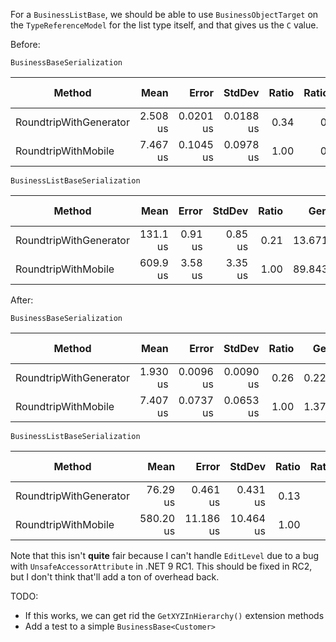 For a `BusinessListBase`, we should be able to use `BusinessObjectTarget` on the `TypeReferenceModel` for the list type itself, and that gives us the `C` value.

Before:

`BusinessBaseSerialization`

| Method                 | Mean     | Error     | StdDev    | Ratio | RatioSD | Gen0   | Allocated | Alloc Ratio |
|----------------------- |---------:|----------:|----------:|------:|--------:|-------:|----------:|------------:|
| RoundtripWithGenerator | 2.508 us | 0.0201 us | 0.0188 us |  0.34 |    0.00 | 0.2441 |   4.12 KB |        0.18 |
| RoundtripWithMobile    | 7.467 us | 0.1045 us | 0.0978 us |  1.00 |    0.02 | 1.3428 |  23.47 KB |        1.00 |

`BusinessListBaseSerialization`

| Method                 | Mean     | Error   | StdDev  | Ratio | Gen0    | Gen1    | Allocated | Alloc Ratio |
|----------------------- |---------:|--------:|--------:|------:|--------:|--------:|----------:|------------:|
| RoundtripWithGenerator | 131.1 us | 0.91 us | 0.85 us |  0.21 | 13.6719 |  2.9297 |  242.3 KB |        0.16 |
| RoundtripWithMobile    | 609.9 us | 3.58 us | 3.35 us |  1.00 | 89.8438 | 39.0625 | 1519.6 KB |        1.00 |

After:

`BusinessBaseSerialization`

| Method                 | Mean     | Error     | StdDev    | Ratio | Gen0   | Gen1   | Allocated | Alloc Ratio |
|----------------------- |---------:|----------:|----------:|------:|-------:|-------:|----------:|------------:|
| RoundtripWithGenerator | 1.930 us | 0.0096 us | 0.0090 us |  0.26 | 0.2289 |      - |   3.88 KB |        0.17 |
| RoundtripWithMobile    | 7.407 us | 0.0737 us | 0.0653 us |  1.00 | 1.3733 | 0.0305 |  23.47 KB |        1.00 |

`BusinessListBaseSerialization`

| Method                 | Mean      | Error     | StdDev    | Ratio | RatioSD | Gen0    | Gen1    | Allocated  | Alloc Ratio |
|----------------------- |----------:|----------:|----------:|------:|--------:|--------:|--------:|-----------:|------------:|
| RoundtripWithGenerator |  76.29 us |  0.461 us |  0.431 us |  0.13 |    0.00 | 12.6953 |  2.4414 |  218.67 KB |        0.14 |
| RoundtripWithMobile    | 580.20 us | 11.186 us | 10.464 us |  1.00 |    0.02 | 89.8438 | 39.0625 | 1519.59 KB |        1.00 |

Note that this isn't **quite** fair because I can't handle `EditLevel` due to a bug with `UnsafeAccessorAttribute` in .NET 9 RC1. This should be fixed in RC2, but I don't think that'll add a ton of overhead back.

TODO:
* If this works, we can get rid the `GetXYZInHierarchy()` extension methods
* Add a test to a simple `BusinessBase<Customer>`